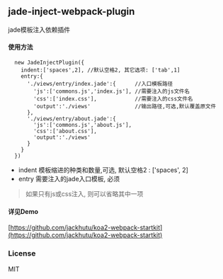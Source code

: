 ## jade-inject-webpack-plugin
jade模板注入依赖插件

#### 使用方法
```
  new JadeInjectPlugin({
    indent:['spaces',2], //默认空格2, 其它选项: ['tab',1]
    entry:{
      './views/entry/index.jade':{      //入口模板路径
        'js':['commons.js','index.js'], //需要注入的js文件名
        'css':['index.css'],            //需要注入的css文件名
        'output':'./views'              //输出路径,可选,默认覆盖原文件
      },
      './views/entry/about.jade':{
        'js':['commons.js','about.js'],
        'css':['about.css'],
        'output':'./views'
      }
    }
  })
```

- indent 模板缩进的种类和数量,可选, 默认空格2 : ['spaces', 2]
- entry 需要注入的jade入口模板, 必须
>  如果只有js或css注入, 则可以省略其中一项

#### 详见Demo 
[https://github.com/jackhutu/koa2-webpack-startkit](https://github.com/jackhutu/koa2-webpack-startkit)

### License
MIT
